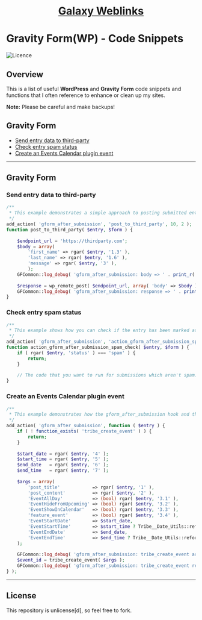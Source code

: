 <div align="center"><h1><a href="https://www.galaxyweblinks.com/" target="_blank">Galaxy Weblinks</a></h1></div>

# Gravity Form(WP) - Code Snippets

![Licence](https://img.shields.io/badge/Unlicense-red)

## Overview

This is a list of useful **WordPress** and **Gravity Form** code snippets and functions that I often reference to enhance or clean up my sites. 

**Note:** Please be careful and make backups!

## Gravity Form

- [Send entry data to third-party](#send-entry-data-to-third-party)
- [Check entry spam status](#check-entry-spam-status)
- [Create an Events Calendar plugin event](#create-an-events-calendar-plugin-event)

---

## Gravity Form

### Send entry data to third-party

```php
/**
 * This example demonstrates a simple approach to posting submitted entry data to a third party application.
 */
add_action( 'gform_after_submission', 'post_to_third_party', 10, 2 );
function post_to_third_party( $entry, $form ) {
 
    $endpoint_url = 'https://thirdparty.com';
    $body = array(
        'first_name' => rgar( $entry, '1.3' ),
        'last_name' => rgar( $entry, '1.6' ),
        'message' => rgar( $entry, '3' ),
        );
    GFCommon::log_debug( 'gform_after_submission: body => ' . print_r( $body, true ) );
 
    $response = wp_remote_post( $endpoint_url, array( 'body' => $body ) );
    GFCommon::log_debug( 'gform_after_submission: response => ' . print_r( $response, true ) );
}
```

### Check entry spam status

```php
/**
 * This example shows how you can check if the entry has been marked as spam and prevent the rest of your function from running.
 */
add_action( 'gform_after_submission', 'action_gform_after_submission_spam_check', 10, 2 );
function action_gform_after_submission_spam_check( $entry, $form ) {
    if ( rgar( $entry, 'status' ) === 'spam' ) {
        return;
    }
 
    // The code that you want to run for submissions which aren't spam.
}
```

### Create an Events Calendar plugin event

```php
/**
 * This example demonstrates how the gform_after_submission hook and the tribe_create_event(https://theeventscalendar.com/function/tribe_create_event/) function can be used to create an event in the Events Calendar(https://theeventscalendar.com/product/wordpress-events-calendar/) plugin.
 */
add_action( 'gform_after_submission', function ( $entry ) {
    if ( ! function_exists( 'tribe_create_event' ) ) {
        return;
    }
 
    $start_date = rgar( $entry, '4' );
    $start_time = rgar( $entry, '5' );
    $end_date   = rgar( $entry, '6' );
    $end_time   = rgar( $entry, '7' );
 
    $args = array(
        'post_title'            => rgar( $entry, '1' ),
        'post_content'          => rgar( $entry, '2' ),
        'EventAllDay'           => (bool) rgar( $entry, '3.1' ),
        'EventHideFromUpcoming' => (bool) rgar( $entry, '3.2' ),
        'EventShowInCalendar'   => (bool) rgar( $entry, '3.3' ),
        'feature_event'         => (bool) rgar( $entry, '3.4' ),
        'EventStartDate'        => $start_date,
        'EventStartTime'        => $start_time ? Tribe__Date_Utils::reformat( $start_time, 'H:i:s' ) : null,
        'EventEndDate'          => $end_date,
        'EventEndTime'          => $end_time ? Tribe__Date_Utils::reformat( $end_time, 'H:i:s' ) : null,
    );
 
    GFCommon::log_debug( 'gform_after_submission: tribe_create_event args => ' . print_r( $args, 1 ) );
    $event_id = tribe_create_event( $args );
    GFCommon::log_debug( 'gform_after_submission: tribe_create_event result => ' . var_export( $event_id, 1 ) );
} );
```

---

## License

This repository is unlicense[d], so feel free to fork.
